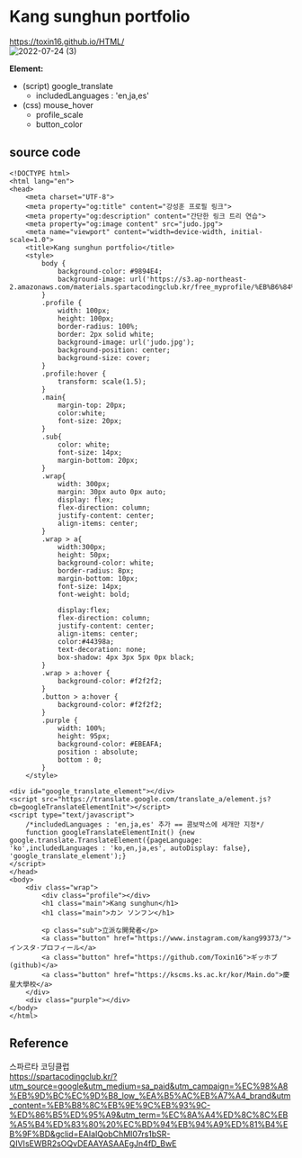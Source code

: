 # Kang sunghun portfolio<br>
https://toxin16.github.io/HTML/ <br>
![2022-07-24 (3)](https://user-images.githubusercontent.com/109052012/180644888-6a0207a0-31c2-42d3-97a4-3b460d6f9454.png)

**Element:**
- (script) google_translate
  - includedLanguages : 'en,ja,es'
- (css) mouse_hover
  - profile_scale
  - button_color

## source code
~~~
<!DOCTYPE html>
<html lang="en">
<head>
    <meta charset="UTF-8">
    <meta property="og:title" content="강성훈 프로필 링크">
    <meta property="og:description" content="간단한 링크 트리 연습">
    <meta property="og:image content" src="judo.jpg">
    <meta name="viewport" content="width=device-width, initial-scale=1.0">
    <title>Kang sunghun portfolio</title>
    <style>
        body {
            background-color: #9894E4;
            background-image: url('https://s3.ap-northeast-2.amazonaws.com/materials.spartacodingclub.kr/free_myprofile/%EB%B6%84%ED%99%8D+%EB%A5%B4%ED%83%84%EC%9D%B4/%EB%B6%84%ED%99%8D%EB%B0%98%EC%A7%9D%EC%9D%B4.png');
        }
        .profile {
            width: 100px;
            height: 100px;
            border-radius: 100%;
            border: 2px solid white;
            background-image: url('judo.jpg');
            background-position: center;
            background-size: cover;
        }
        .profile:hover {
            transform: scale(1.5);
        }
        .main{
            margin-top: 20px;
            color:white;
            font-size: 20px;
        }
        .sub{
            color: white;
            font-size: 14px;
            margin-bottom: 20px;
        }
        .wrap{
            width: 300px;
            margin: 30px auto 0px auto;
            display: flex;
            flex-direction: column;
            justify-content: center;
            align-items: center;
        }
        .wrap > a{
            width:300px;
            height: 50px;
            background-color: white;
            border-radius: 8px;
            margin-bottom: 10px;
            font-size: 14px;
            font-weight: bold;

            display:flex;
            flex-direction: column;
            justify-content: center;
            align-items: center;
            color:#44398a;
            text-decoration: none;
            box-shadow: 4px 3px 5px 0px black;
        }
        .wrap > a:hover {
            background-color: #f2f2f2;
        }
        .button > a:hover {
            background-color: #f2f2f2;
        }
        .purple {
            width: 100%;
            height: 95px;
            background-color: #EBEAFA;
            position : absolute;
            bottom : 0;
        }
    </style>

<div id="google_translate_element"></div>
<script src="https://translate.google.com/translate_a/element.js?cb=googleTranslateElementInit"></script>
<script type="text/javascript">
    /*includedLanguages : 'en,ja,es' 추가 == 콤보박스에 세개만 지정*/
    function googleTranslateElementInit() {new google.translate.TranslateElement({pageLanguage: 'ko',includedLanguages : 'ko,en,ja,es', autoDisplay: false}, 'google_translate_element');}
</script>
</head>
<body>
    <div class="wrap">
        <div class="profile"></div>
        <h1 class="main">Kang sunghun</h1>
        <h1 class="main">カン ソンフン</h1>
        
        <p class="sub">立派な開発者</p>
        <a class="button" href="https://www.instagram.com/kang99373/">インスタ·プロフィール</a>
        <a class="button" href="https://github.com/Toxin16">ギッホブ(github)</a>
        <a class="button" href="https://kscms.ks.ac.kr/kor/Main.do">慶星大學校</a>
    </div>
    <div class="purple"></div>
</body>
</html>
~~~

## Reference
스파르타 코딩클럽<br>
https://spartacodingclub.kr/?utm_source=google&utm_medium=sa_paid&utm_campaign=%EC%98%A8%EB%9D%BC%EC%9D%B8_low_%EA%B5%AC%EB%A7%A4_brand&utm_content=%EB%B8%8C%EB%9E%9C%EB%93%9C-%ED%86%B5%ED%95%A9&utm_term=%EC%8A%A4%ED%8C%8C%EB%A5%B4%ED%83%80%20%EC%BD%94%EB%94%A9%ED%81%B4%EB%9F%BD&gclid=EAIaIQobChMI07rs1bSR-QIVIsEWBR2sOQvDEAAYASAAEgJn4fD_BwE
<br>
